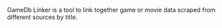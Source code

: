 GameDb Linker is a tool to link together game or movie data scraped from
different sources by title.
